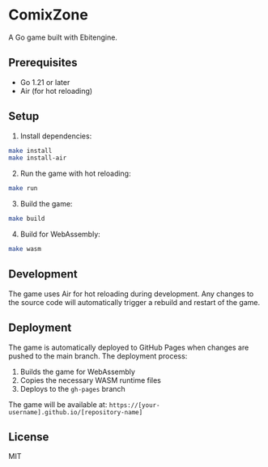 # ComixZone

A Go game built with Ebitengine.

## Prerequisites

- Go 1.21 or later
- Air (for hot reloading)

## Setup

1. Install dependencies:
```bash
make install
make install-air
```

2. Run the game with hot reloading:
```bash
make run
```

3. Build the game:
```bash
make build
```

4. Build for WebAssembly:
```bash
make wasm
```

## Development

The game uses Air for hot reloading during development. Any changes to the source code will automatically trigger a rebuild and restart of the game.

## Deployment

The game is automatically deployed to GitHub Pages when changes are pushed to the main branch. The deployment process:

1. Builds the game for WebAssembly
2. Copies the necessary WASM runtime files
3. Deploys to the `gh-pages` branch

The game will be available at: `https://[your-username].github.io/[repository-name]`

## License

MIT 